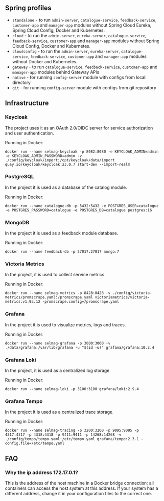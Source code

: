 ## Spring profiles

- `standalone` - to run `admin-server`, `catalogue-service`, `feedback-service`, `customer-app` and `manager-app` modules without Spring Cloud Eureka, Spring Cloud Config, Docker and Kubernetes.
- `cloud` - to run the `admin-server`, `eureka-server`, `catalogue-service`, `feedback-service`, `customer-app` and `manager-app` modules without Spring Cloud Config, Docker and Kubernetes.
- `cloudconfig` - to run the `admin-server`, `eureka-server`, `catalogue-service`, `feedback-service`, `customer-app` and `manager-app` modules without Docker and Kubernetes.
- `gateway` - to run `catalogue-service`, `feedback-service`, `customer-app` and `manager-app` modules behind Gateway APIs
- `native` - for running `config-server` module with configs from local directory
- `git` - for running `config-server` module with configs from git repository

## Infrastructure

### Keycloak

The project uses it as an OAuth 2.0/OIDC server for service authorization and user authentication.

Running in Docker:

```shell
docker run --name selmag-keycloak -p 8082:8080 -e KEYCLOAK_ADMIN=admin -e KEYCLOAK_ADMIN_PASSWORD=admin -v ./config/keycloak/import:/opt/keycloak/data/import quay.io/keycloak/keycloak:23.0.7 start-dev --import-realm
```

### PostgreSQL

In the project it is used as a database of the catalog module.

Running in Docker:

```shell
docker run --name catalogue-db -p 5432:5432 -e POSTGRES_USER=catalogue -e POSTGRES_PASSWORD=catalogue -e POSTGRES_DB=catalogue postgres:16
```

### MongoDB

In the project it is used as a feedback module database.

Running in Docker:

```shell
docker run --name feedback-db -p 27017:27017 mongo:7
```

### Victoria Metrics

In the project, it is used to collect service metrics.

Running in Docker:

```shell
docker run --name selmag-metrics -p 8428:8428 -v ./config/victoria-metrics/promscrape.yaml:/promscrape.yaml victoriametrics/victoria-metrics:v1.93.12 -promscrape.config=/promscrape.yaml
```

### Grafana

In the project it is used to visualize metrics, logs and traces.

Running in Docker:

```shell
docker run --name selmag-grafana -p 3000:3000 -v ./data/grafana:/var/lib/grafana -u "$(id -u)" grafana/grafana:10.2.4
```

### Grafana Loki

In the project, it is used as a centralized log storage.

Running in Docker:

```shell
docker run --name selmag-loki -p 3100:3100 grafana/loki:2.9.4
```

### Grafana Tempo

In the project it is used as a centralized trace storage.

Running in Docker:

```shell
docker run --name selmag-tracing -p 3200:3200 -p 9095:9095 -p 4317:4317 -p 4318:4318 -p 9411:9411 -p 14268:14268 -v ./config/tempo/tempo.yaml:/etc/tempo.yaml grafana/tempo:2.3.1 -config.file=/etc/tempo.yaml
```

## FAQ

### Why the ip address 172.17.0.1?

This is the address of the host machine in a Docker bridge connection: all containers can access the host system at this address. If your system has a different address, change it in your configuration files to the correct one.
